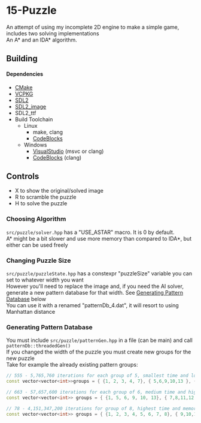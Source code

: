# 15-Puzzle
An attempt of using my incomplete 2D engine to make a simple game, includes two solving implementations  
An A* and an IDA* algorithm.

## Building

#### Dependencies
- [CMake](https://www.cmake.org)
- [VCPKG](https://github.com/microsoft/vcpkg)
- [SDL2](http://www.libsdl.org)
- [SDL2_image](https://www.libsdl.org/projects/SDL_image)
- SDL2_ttf
- Build Toolchain
  - Linux
       - make, clang
       - [CodeBlocks](http://www.codeblocks.org)
  - Windows
       - [VisualStudio](http://aka.ms/vs) (msvc or clang)
       - [CodeBlocks](http://www.codeblocks.org) (clang)

## Controls

- X to show the original/solved image
- R to scramble the puzzle
- H to solve the puzzle

### Choosing Algorithm
`src/puzzle/solver.hpp` has a "USE_ASTAR" macro. It is 0 by default.  
A* might be a bit slower and use more memory than compared to IDA*, but either can be used freely

### Changing Puzzle Size
`src/puzzle/puzzleState.hpp` has a constexpr "puzzleSize" variable you can set to whatever width you want  
However you'll need to replace the image and, if you need the AI solver, generate a new pattern database for that width. See [Generating Pattern Database](#generating-pattern-database) below  
You can use it with a renamed "patternDb_4.dat", it will resort to using Manhattan distance


### Generating Pattern Database
You must include `src/puzzle/patternGen.hpp` in a file (can be main) and call `patternDb::threadedGen()`  
If you changed the width of the puzzle you must create new groups for the new puzzle  
Take for example the already existing pattern groups:  
```cpp
// 555 - 5,765,760 iterations for each group of 5, smallest time and lowest memory usage (~2 GB)
const vector<vector<int>>groups = { {1, 2, 3, 4, 7}, { 5,6,9,10,13 }, { 8,11,12,14,15 } };

// 663 - 57,657,600 iterations for each group of 6, medium time and high memory usage (>10 GB)
const vector<vector<int>> groups = { {1, 5, 6, 9, 10, 13}, { 7,8,11,12,14,15 }, { 2,3,4 } };

// 78 - 4,151,347,200 iterations for group of 8, highest time and memory usage (?? GB)
const vector<vector<int>> groups = { {1, 2, 3, 4, 5, 6, 7, 8}, { 9,10,11,12,13,14,15 } };
```
